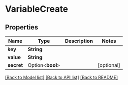 # VariableCreate

## Properties

Name | Type | Description | Notes
------------ | ------------- | ------------- | -------------
**key** | **String** |  | 
**value** | **String** |  | 
**secret** | Option<**bool**> |  | [optional]

[[Back to Model list]](../README.md#documentation-for-models) [[Back to API list]](../README.md#documentation-for-api-endpoints) [[Back to README]](../README.md)


